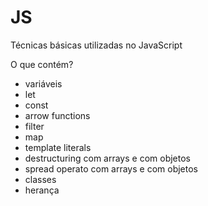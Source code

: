 # JS
 Técnicas básicas utilizadas no JavaScript
 
 O que contém?
 
 - variáveis
 - let
 - const
 - arrow functions
 - filter
 - map
 - template literals
 - destructuring com arrays e com objetos
 - spread operato com arrays e com objetos
 - classes
 - herança
